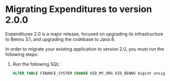 # Migrating Expenditures to version 2.0.0

Expenditures 2.0 is a major release, focused on upgrading its infrastructure to Bennu 3.1, and upgrading the codebase to Java 8.

In order to migrate your existing application to version 2.0, you must run the following steps:

1. Run the following SQL:

	```sql
	ALTER TABLE FINANCE_SYSTEM CHANGE OID_MY_ORG OID_BENNU bigint unsigned;
	```

